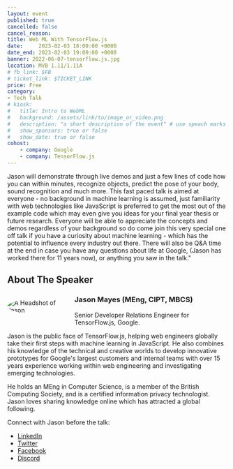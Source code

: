 ```yaml
---
layout: event
published: true
cancelled: false
cancel_reason:
title: Web ML With TensorFlow.js
date:     2023-02-03 18:00:00 +0000
date_end: 2023-02-03 19:00:00 +0000
banner: 2022-06-07-tensorflow.js.jpg
location: MVB 1.11/1.11A
# fb_link: $FB
# ticket_link: $TICKET_LINK
price: Free
category:
- Tech Talk
# kiosk:
#   title: Intro to WebML
#   background: /assets/link/to/image_or_video.png
#   description: "a short description of the event" # use speach marks for multi line text if needed
#   show_sponsors: true or false
#   show_date: true or false
cohost:
    - company: Google
    - company: TensorFlow.js
---
```


Jason will demonstrate through live demos and just a few lines of code how you can within minutes, recognize objects, predict the pose of your body, sound recognition and much more. This fast paced talk is aimed at everyone - no background in machine learning is assumed, just familiarity with web technologies like JavaScript is preferred to get the most out of the example code which may even give you ideas for your final year thesis or future research. Everyone will be able to appreciate the concepts and demos regardless of your background so do come join this very special one off talk if you have a curiosity about machine learning - which has the potential to influence every industry out there. There will also be Q&A time at the end in case you have any questions about life at Google, (Jason has worked there for 11 years now), or anything you saw in the talk."

## About The Speaker
<img src="https://pbs.twimg.com/profile_images/1608707468334616577/e23i2nMf_400x400.jpg" alt="A Headshot of Jason" style="border-radius: 50%; max-width: 10em; max-height: 10em; height: auto; float: left; display: block; margin: 1em 1em 1em 0;" />

### Jason Mayes (MEng, CIPT, MBCS)
Senior Developer Relations Engineer for TensorFlow.js, Google.

Jason is the public face of TensorFlow.js, helping web engineers globally take their first steps with machine learning in JavaScript. He also combines his knowledge of the technical and creative worlds to develop innovative prototypes for Google's largest customers and internal teams with over 15 years experience working within web engineering and investigating emerging technologies.

He holds an MEng in Computer Science, is a member of the British Computing Society, and is a certified information privacy technologist. Jason loves sharing knowledge online which has attracted a global following.

Connect with Jason before the talk: 
- [LinkedIn](https://www.linkedin.com/in/creativeTech)
- [Twitter](https://twitter.com/jason_mayes)
- [Facebook](https://facebook.com/JasonDiscovers)
- [Discord](https://discord.com/invite/hkfpPkk)  
